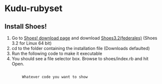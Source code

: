 # Kudu-rubyset

## Install Shoes!
1. Go to [Shoes! download page](http://shoesrb.com/downloads/) and download [Shoes3.2(federales)](https://shoes.mvmanila.com/public/shoes/shoes-3.2.25-gtk2-x86_64.install) (Shoes 3.2 for Linux 64 bit)
2. cd to the folder containing the installation file (Downloads defaulted)
3. Run the following code to make it executable
4. You should see a file selector box. Browse to shoes/index.rb and hit Open.

<code>
        Whatever code you want to show
    </code>
